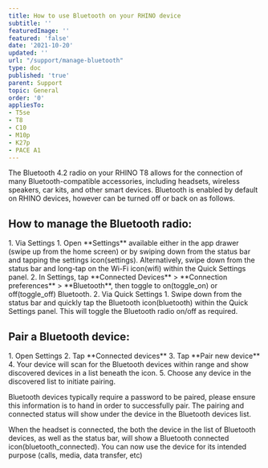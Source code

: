 ```yaml
---
title: How to use Bluetooth on your RHINO device
subtitle: ''
featuredImage: ''
featured: 'false'
date: '2021-10-20'
updated: ''
url: "/support/manage-bluetooth"
type: doc
published: 'true'
parent: Support
topic: General
order: '0'
appliesTo:
- T5se
- T8
- C10
- M10p
- K27p
- PACE A1
---
```


The Bluetooth 4.2 radio on your RHINO T8 allows for the connection of many Bluetooth-compatible accessories, including headsets, wireless speakers, car kits, and other smart devices. Bluetooth is enabled by default on RHINO devices, however can be turned off or back on as follows.

## How to manage the Bluetooth radio:

<div class="numbered-instructions" markdown="1">
1. Via Settings
  1. Open **Settings** available either in the app drawer (swipe up from the home screen) or by swiping down from the status bar and tapping the settings icon(<span class="material-icons">settings</span>). Alternatively, swipe down from the status bar and long-tap on the Wi-Fi icon(<span class="material-icons">wifi</span>) within the Quick Settings panel.
  2. In Settings, tap **Connected Devices** > **Connection preferences** > **Bluetooth**, then toggle to on(<span class="material-icons">toggle_on</span>) or off(<span class="material-icons">toggle_off</span>) Bluetooth.
2. Via Quick Settings
  1. Swipe down from the status bar and quickly tap the Bluetooth icon(<span class="material-icons">bluetooth</span>) within the Quick Settings panel. This will toggle the Bluetooth radio on/off as required.
</div>

## Pair a Bluetooth device:

<div class="numbered-instructions" markdown="1">
1. Open Settings
2. Tap **Connected devices**
3. Tap **Pair new device**
4. Your device will scan for the Bluetooth devices within range and show discovered devices in a list beneath the icon.
5. Choose any device in the discovered list to initiate pairing.
</div>

Bluetooth devices typically require a password to be paired, please ensure this information is to hand in order to successfully pair. The pairing and connected status will show under the device in the Bluetooth devices list.

When the headset is connected, the both the device in the list of Bluetooth devices, as well as the status bar, will show a Bluetooth connected icon(<span class="material-icons">bluetooth_connected</span>). You can now use the device for its intended purpose (calls, media, data transfer, etc)
